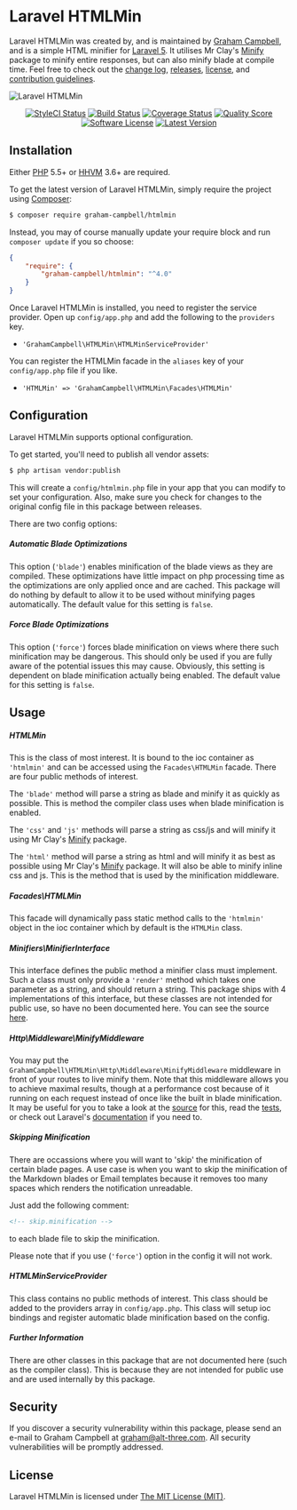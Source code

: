Laravel HTMLMin
===============

Laravel HTMLMin was created by, and is maintained by [Graham Campbell](https://github.com/GrahamCampbell), and is a simple HTML minifier for [Laravel 5](http://laravel.com). It utilises Mr Clay's [Minify](https://github.com/mrclay/minify) package to minify entire responses, but can also minify blade at compile time. Feel free to check out the [change log](CHANGELOG.md), [releases](https://github.com/GrahamCampbell/Laravel-HTMLMin/releases), [license](LICENSE), and [contribution guidelines](CONTRIBUTING.md).

![Laravel HTMLMin](https://cloud.githubusercontent.com/assets/2829600/4432287/a99460da-468c-11e4-9bda-18345c06b2a5.PNG)

<p align="center">
<a href="https://styleci.io/repos/12090327"><img src="https://styleci.io/repos/12090327/shield" alt="StyleCI Status"></img></a>
<a href="https://travis-ci.org/GrahamCampbell/Laravel-HTMLMin"><img src="https://img.shields.io/travis/GrahamCampbell/Laravel-HTMLMin/master.svg?style=flat-square" alt="Build Status"></img></a>
<a href="https://scrutinizer-ci.com/g/GrahamCampbell/Laravel-HTMLMin/code-structure"><img src="https://img.shields.io/scrutinizer/coverage/g/GrahamCampbell/Laravel-HTMLMin.svg?style=flat-square" alt="Coverage Status"></img></a>
<a href="https://scrutinizer-ci.com/g/GrahamCampbell/Laravel-HTMLMin"><img src="https://img.shields.io/scrutinizer/g/GrahamCampbell/Laravel-HTMLMin.svg?style=flat-square" alt="Quality Score"></img></a>
<a href="LICENSE"><img src="https://img.shields.io/badge/license-MIT-brightgreen.svg?style=flat-square" alt="Software License"></img></a>
<a href="https://github.com/GrahamCampbell/Laravel-HTMLMin/releases"><img src="https://img.shields.io/github/release/GrahamCampbell/Laravel-HTMLMin.svg?style=flat-square" alt="Latest Version"></img></a>
</p>


## Installation

Either [PHP](https://php.net) 5.5+ or [HHVM](http://hhvm.com) 3.6+ are required.

To get the latest version of Laravel HTMLMin, simply require the project using [Composer](https://getcomposer.org):

```bash
$ composer require graham-campbell/htmlmin
```

Instead, you may of course manually update your require block and run `composer update` if you so choose:

```json
{
    "require": {
        "graham-campbell/htmlmin": "^4.0"
    }
}
```

Once Laravel HTMLMin is installed, you need to register the service provider. Open up `config/app.php` and add the following to the `providers` key.

* `'GrahamCampbell\HTMLMin\HTMLMinServiceProvider'`

You can register the HTMLMin facade in the `aliases` key of your `config/app.php` file if you like.

* `'HTMLMin' => 'GrahamCampbell\HTMLMin\Facades\HTMLMin'`


## Configuration

Laravel HTMLMin supports optional configuration.

To get started, you'll need to publish all vendor assets:

```bash
$ php artisan vendor:publish
```

This will create a `config/htmlmin.php` file in your app that you can modify to set your configuration. Also, make sure you check for changes to the original config file in this package between releases.

There are two config options:

##### Automatic Blade Optimizations

This option (`'blade'`) enables minification of the blade views as they are compiled. These optimizations have little impact on php processing time as the optimizations are only applied once and are cached. This package will do nothing by default to allow it to be used without minifying pages automatically. The default value for this setting is `false`.

##### Force Blade Optimizations

This option (`'force'`) forces blade minification on views where there such minification may be dangerous. This should only be used if you are fully aware of the potential issues this may cause. Obviously, this setting is dependent on blade minification actually being enabled. The default value for this setting is `false`.


## Usage

##### HTMLMin

This is the class of most interest. It is bound to the ioc container as `'htmlmin'` and can be accessed using the `Facades\HTMLMin` facade. There are four public methods of interest.

The `'blade'` method will parse a string as blade and minify it as quickly as possible. This is method the compiler class uses when blade minification is enabled.

The `'css'` and `'js'` methods will parse a string as css/js and will minify it using Mr Clay's [Minify](https://github.com/mrclay/minify) package.

The `'html'` method will parse a string as html and will minify it as best as possible using Mr Clay's [Minify](https://github.com/mrclay/minify) package. It will also be able to minify inline css and js. This is the method that is used by the minification middleware.

##### Facades\HTMLMin

This facade will dynamically pass static method calls to the `'htmlmin'` object in the ioc container which by default is the `HTMLMin` class.

##### Minifiers\MinifierInterface

This interface defines the public method a minifier class must implement. Such a class must only provide a `'render'` method which takes one parameter as a string, and should return a string. This package ships with 4 implementations of this interface, but these classes are not intended for public use, so have no been documented here. You can see the source [here](https://github.com/GrahamCampbell/Laravel-HTMLMin/tree/master/src/Minifiers).

##### Http\Middleware\MinifyMiddleware

You may put the `GrahamCampbell\HTMLMin\Http\Middleware\MinifyMiddleware` middleware in front of your routes to live minify them. Note that this middleware allows you to achieve maximal results, though at a performance cost because of it running on each request instead of once like the built in blade minification. It may be useful for you to take a look at the [source](https://github.com/GrahamCampbell/Laravel-HTMLMin/blob/master/src/Http/Middleware/MinifyMiddleware.php) for this, read the [tests](https://github.com/GrahamCampbell/Laravel-HTMLMin/blob/master/tests/Functional/MiddlewareTest.php), or check out Laravel's [documentation](http://laravel.com/docs/5.1/middleware) if you need to.

##### Skipping Minification

There are occassions where you will want to 'skip' the minification of certain blade pages. A use case is when you want to skip the minification of the Markdown blades or Email templates because it removes too many spaces which renders the notification unreadable.

Just add the following comment:

```html
<!-- skip.minification -->
```
to each blade file to skip the minification. 

Please note that if you use (`'force'`) option in the config it will not work.

##### HTMLMinServiceProvider

This class contains no public methods of interest. This class should be added to the providers array in `config/app.php`. This class will setup ioc bindings and register automatic blade minification based on the config.

##### Further Information

There are other classes in this package that are not documented here (such as the compiler class). This is because they are not intended for public use and are used internally by this package.


## Security

If you discover a security vulnerability within this package, please send an e-mail to Graham Campbell at graham@alt-three.com. All security vulnerabilities will be promptly addressed.


## License

Laravel HTMLMin is licensed under [The MIT License (MIT)](LICENSE).
